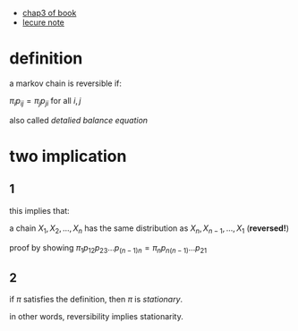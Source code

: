- [chap3 of book](https://www.stat.berkeley.edu/~aldous/RWG/Chap3.pdf)
- [lecure note](http://www.math.ucsd.edu/~williams/courses/m28908/scullardMath289_Reversibility.pdf)

# definition

a markov chain is reversible if:

$`\pi_i p_{ij} = \pi_j p_{ji}`$ for all $`i, j`$

also called *detalied balance equation*

# two implication

## 1

this implies that:

a chain $`X_1, X_2, ..., X_n`$ has the same distribution as $`X_n, X_{n-1}, ..., X_1`$ (**reversed!**)

proof by showing $`\pi_1 p_{12} p_{23} ... p_{(n-1)n} = \pi_n p_{n(n-1)} ... p_{21}`$

## 2

if $`\pi`$ satisfies the definition, then $`\pi`$ is *stationary*.

in other words, reversibility implies stationarity.


